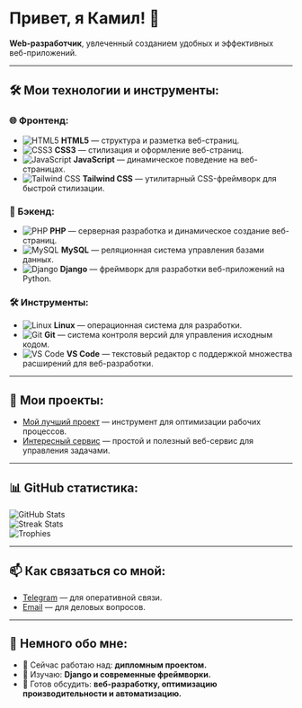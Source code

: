 <h1>Привет, я Камил! 👋</h1>

<p><b>Web-разработчик</b>, увлеченный созданием удобных и эффективных веб-приложений.</p>

---

## 🛠️ Мои технологии и инструменты:

### 🌐 Фронтенд:
- <img src="https://img.shields.io/badge/HTML5-%23E34F26.svg?style=for-the-badge&logo=html5&logoColor=white" alt="HTML5" /> **HTML5** — структура и разметка веб-страниц.
- <img src="https://img.shields.io/badge/CSS3-%231572B6.svg?style=for-the-badge&logo=css3&logoColor=white" alt="CSS3" /> **CSS3** — стилизация и оформление веб-страниц.
- <img src="https://img.shields.io/badge/JavaScript-%23F7DF1E.svg?style=for-the-badge&logo=javascript&logoColor=black" alt="JavaScript" /> **JavaScript** — динамическое поведение на веб-страницах.
- <img src="https://img.shields.io/badge/Tailwind_CSS-%2306B6D4.svg?style=for-the-badge&logo=tailwindcss&logoColor=white" alt="Tailwind CSS" /> **Tailwind CSS** — утилитарный CSS-фреймворк для быстрой стилизации.

### 🔧 Бэкенд:
- <img src="https://img.shields.io/badge/PHP-%23777BB4.svg?style=for-the-badge&logo=php&logoColor=white" alt="PHP" /> **PHP** — серверная разработка и динамическое создание веб-страниц.
- <img src="https://img.shields.io/badge/MySQL-%234479A1.svg?style=for-the-badge&logo=mysql&logoColor=white" alt="MySQL" /> **MySQL** — реляционная система управления базами данных.
- <img src="https://img.shields.io/badge/Django-%23092E20.svg?style=for-the-badge&logo=django&logoColor=white" alt="Django" /> **Django** — фреймворк для разработки веб-приложений на Python.

### 🛠️ Инструменты:
- <img src="https://img.shields.io/badge/Linux-%23FCC624.svg?style=for-the-badge&logo=linux&logoColor=black" alt="Linux" /> **Linux** — операционная система для разработки.
- <img src="https://img.shields.io/badge/Git-%23F05033.svg?style=for-the-badge&logo=git&logoColor=white" alt="Git" /> **Git** — система контроля версий для управления исходным кодом.
- <img src="https://img.shields.io/badge/Visual_Studio_Code-%23007ACC.svg?style=for-the-badge&logo=visual-studio-code&logoColor=white" alt="VS Code" /> **VS Code** — текстовый редактор с поддержкой множества расширений для веб-разработки.

---

## 🚀 Мои проекты:
- [Мой лучший проект](https://github.com/) — инструмент для оптимизации рабочих процессов.
- [Интересный сервис](https://github.com/) — простой и полезный веб-сервис для управления задачами.

---

## 📊 GitHub статистика:
<img src="https://github-readme-stats.vercel.app/api?username=sal1hov&show_icons=true&theme=radical" alt="GitHub Stats" />
<br />
<img src="https://github-readme-streak-stats.herokuapp.com/?user=sal1hov&theme=radical" alt="Streak Stats" />
<br />
<img src="https://github-profile-trophy.vercel.app/?username=sal1hov&theme=dracula&margin-w=15" alt="Trophies" />

---

## 📫 Как связаться со мной:
- [Telegram](https://t.me/whowhosed) — для оперативной связи.
- [Email](mailto:nhtxwd@gmail.com) — для деловых вопросов.

---

## 👋 Немного обо мне:
- 🔭 Сейчас работаю над: **дипломным проектом.**
- 🌱 Изучаю: **Django и современные фреймворки.**
- 💬 Готов обсудить: **веб-разработку, оптимизацию производительности и автоматизацию.**
